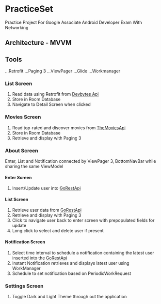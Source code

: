 # PracticeSet
Practice Project For Google Associate Android Developer Exam With Networking

## Architecture - MVVM
## Tools
...Retrofit
...Paging 3
...ViewPager
...Glide
...Workmanager

### List Screen
1. Read data using Retrofit from [Devbytes Api](https://devbytes.udacity.com/devbytes.json)
2. Store in Room Database
3. Navigate to Detail Screen when clicked

### Movies Screen
1. Read top-rated and discover movies from [TheMoviesApi](https://api.themoviedb.org/3/)
2. Store in Room Database
3. Retrieve and display with Paging 3

### About Screen
Enter, List and Notification connected by ViewPager 3, BottomNavBar while sharing the same ViewModel

#### Enter Screen
1. Insert/Update user into [GoRestApi](https://gorest.co.in/public/v2/)

#### List Screen
1. Retrieve user data from [GoRestApi](https://gorest.co.in/public/v2/)
2. Retrieve and display with Paging 3
3. Click to navigate user back to enter screen with prepopulated fields for update
4. Long click to select and delete user if present

#### Notification Screen
1. Select time interval to schedule a notification containing the latest user inserted into the [GoRestApi](https://gorest.co.in/public/v2/)
2. Instant Notification retrieves and displays latest user using WorkManager
3. Schedule to set notification based on PeriodicWorkRequest

### Settings Screen
1. Toggle Dark and Light Theme through out the application
